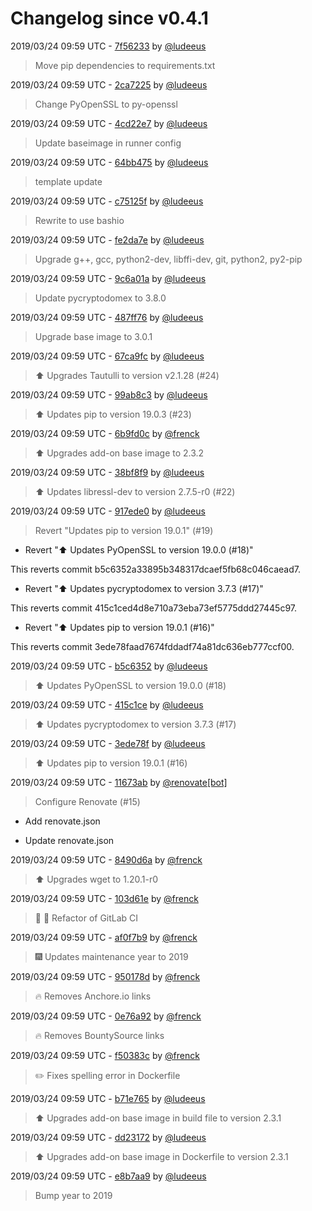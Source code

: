 # Changelog since v0.4.1

2019/03/24 09:59 UTC - [7f56233](https://github.com/hassio-addons/addon-tautulli/commit/7f562330e893822f38f88cbe4e4de809079a4066) by [@ludeeus](https://github.com/ludeeus)
> Move pip dependencies to requirements.txt 

2019/03/24 09:59 UTC - [2ca7225](https://github.com/hassio-addons/addon-tautulli/commit/2ca7225d0e98dd5b9d3a36e1b7d079df8b9745d1) by [@ludeeus](https://github.com/ludeeus)
> Change PyOpenSSL to py-openssl 

2019/03/24 09:59 UTC - [4cd22e7](https://github.com/hassio-addons/addon-tautulli/commit/4cd22e73ef7939520823e802eea62526c9265d7e) by [@ludeeus](https://github.com/ludeeus)
> Update baseimage in runner config 

2019/03/24 09:59 UTC - [64bb475](https://github.com/hassio-addons/addon-tautulli/commit/64bb4756496c193cd474cf3b0e0e53fdbf260c80) by [@ludeeus](https://github.com/ludeeus)
> template update 

2019/03/24 09:59 UTC - [c75125f](https://github.com/hassio-addons/addon-tautulli/commit/c75125fde72cc6bc4663ad88e883f01bfe01fa63) by [@ludeeus](https://github.com/ludeeus)
> Rewrite to use bashio 

2019/03/24 09:59 UTC - [fe2da7e](https://github.com/hassio-addons/addon-tautulli/commit/fe2da7e02c7cf16a0697e953588c8cb342ce6ff6) by [@ludeeus](https://github.com/ludeeus)
> Upgrade g++, gcc, python2-dev, libffi-dev, git, python2, py2-pip 

2019/03/24 09:59 UTC - [9c6a01a](https://github.com/hassio-addons/addon-tautulli/commit/9c6a01ac60e4b3a5c298fceb136d3f1faa20cef0) by [@ludeeus](https://github.com/ludeeus)
> Update pycryptodomex to 3.8.0 

2019/03/24 09:59 UTC - [487ff76](https://github.com/hassio-addons/addon-tautulli/commit/487ff7694ec94eaac3411c4de782d1c1d2a7a647) by [@ludeeus](https://github.com/ludeeus)
> Upgrade base image to 3.0.1 

2019/03/24 09:59 UTC - [67ca9fc](https://github.com/hassio-addons/addon-tautulli/commit/67ca9fca8ab584f2a4496bf53128c49332eea12f) by [@ludeeus](https://github.com/ludeeus)
> :arrow_up: Upgrades Tautulli to version v2.1.28 (#24) 

2019/03/24 09:59 UTC - [99ab8c3](https://github.com/hassio-addons/addon-tautulli/commit/99ab8c3a2508f075a179a449723c4bf3a6b8fc4d) by [@ludeeus](https://github.com/ludeeus)
> :arrow_up: Updates pip to version 19.0.3 (#23) 

2019/03/24 09:59 UTC - [6b9fd0c](https://github.com/hassio-addons/addon-tautulli/commit/6b9fd0cebef47fd75a0ffb49092e56acaf922c4c) by [@frenck](https://github.com/frenck)
> :arrow_up: Upgrades add-on base image to 2.3.2 

2019/03/24 09:59 UTC - [38bf8f9](https://github.com/hassio-addons/addon-tautulli/commit/38bf8f9144cec4df598e0eeccc5c35edc3aa1ff2) by [@ludeeus](https://github.com/ludeeus)
> :arrow_up: Updates libressl-dev to version 2.7.5-r0 (#22) 

2019/03/24 09:59 UTC - [917ede0](https://github.com/hassio-addons/addon-tautulli/commit/917ede0e999f8800a559caa9f8d3be5959015975) by [@ludeeus](https://github.com/ludeeus)
> Revert "Updates pip to version 19.0.1" (#19)

* Revert ":arrow_up: Updates PyOpenSSL to version 19.0.0 (#18)"

This reverts commit b5c6352a33895b348317dcaef5fb68c046caead7.

* Revert ":arrow_up: Updates pycryptodomex to version 3.7.3 (#17)"

This reverts commit 415c1ced4d8e710a73eba73ef5775ddd27445c97.

* Revert ":arrow_up: Updates pip to version 19.0.1 (#16)"

This reverts commit 3ede78faad7674fddadf74a81dc636eb777ccf00. 

2019/03/24 09:59 UTC - [b5c6352](https://github.com/hassio-addons/addon-tautulli/commit/b5c6352a33895b348317dcaef5fb68c046caead7) by [@ludeeus](https://github.com/ludeeus)
> :arrow_up: Updates PyOpenSSL to version 19.0.0 (#18) 

2019/03/24 09:59 UTC - [415c1ce](https://github.com/hassio-addons/addon-tautulli/commit/415c1ced4d8e710a73eba73ef5775ddd27445c97) by [@ludeeus](https://github.com/ludeeus)
> :arrow_up: Updates pycryptodomex to version 3.7.3 (#17) 

2019/03/24 09:59 UTC - [3ede78f](https://github.com/hassio-addons/addon-tautulli/commit/3ede78faad7674fddadf74a81dc636eb777ccf00) by [@ludeeus](https://github.com/ludeeus)
> :arrow_up: Updates pip to version 19.0.1 (#16) 

2019/03/24 09:59 UTC - [11673ab](https://github.com/hassio-addons/addon-tautulli/commit/11673ab62f0bb8cacffc92eca1bc6a7d41a08940) by [@renovate[bot]](https://github.com/apps/renovate)
> Configure Renovate (#15)

* Add renovate.json

* Update renovate.json 

2019/03/24 09:59 UTC - [8490d6a](https://github.com/hassio-addons/addon-tautulli/commit/8490d6a2c96f6e8c9363cbffe635e567fbc5f632) by [@frenck](https://github.com/frenck)
> :arrow_up: Upgrades wget to 1.20.1-r0 

2019/03/24 09:59 UTC - [103d61e](https://github.com/hassio-addons/addon-tautulli/commit/103d61eea1674c0ed3a4cc3e7ee30a73a670c491) by [@frenck](https://github.com/frenck)
> :tractor: :rocket: Refactor of GitLab CI 

2019/03/24 09:59 UTC - [af0f7b9](https://github.com/hassio-addons/addon-tautulli/commit/af0f7b96393eb7db0dc296b4ea778e87f698a307) by [@frenck](https://github.com/frenck)
> :fireworks: Updates maintenance year to 2019 

2019/03/24 09:59 UTC - [950178d](https://github.com/hassio-addons/addon-tautulli/commit/950178df368237390a83383d928989e4a28bbd79) by [@frenck](https://github.com/frenck)
> :fire: Removes Anchore.io links 

2019/03/24 09:59 UTC - [0e76a92](https://github.com/hassio-addons/addon-tautulli/commit/0e76a923d6c11faf3e79336b6cc9ead91e762b40) by [@frenck](https://github.com/frenck)
> :fire: Removes BountySource links 

2019/03/24 09:59 UTC - [f50383c](https://github.com/hassio-addons/addon-tautulli/commit/f50383c043f628ab9e25a035278feb3daf83aeef) by [@frenck](https://github.com/frenck)
> :pencil2: Fixes spelling error in Dockerfile 

2019/03/24 09:59 UTC - [b71e765](https://github.com/hassio-addons/addon-tautulli/commit/b71e765241a1943207f0e69dff39eccf7a8e8579) by [@ludeeus](https://github.com/ludeeus)
> :arrow_up: Upgrades add-on base image in build file to version 2.3.1 

2019/03/24 09:59 UTC - [dd23172](https://github.com/hassio-addons/addon-tautulli/commit/dd23172eecd2e56927c2853397a975b201ce2ef7) by [@ludeeus](https://github.com/ludeeus)
> :arrow_up: Upgrades add-on base image in Dockerfile to version 2.3.1 

2019/03/24 09:59 UTC - [e8b7aa9](https://github.com/hassio-addons/addon-tautulli/commit/e8b7aa91e4bc2a318de63b9e05c67c62740e79df) by [@ludeeus](https://github.com/ludeeus)
> Bump year to 2019 

